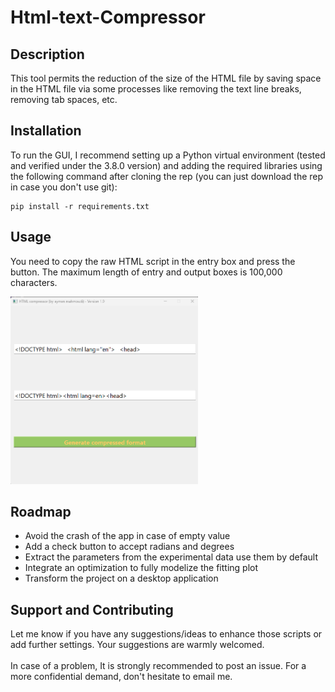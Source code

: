 # Html-text-Compressor

## Description
This tool permits the reduction of the size of the HTML file by saving space in the HTML file via some processes like removing the text line breaks, removing tab spaces, etc.

## Installation
To run the GUI, I recommend setting up a Python virtual environment (tested and verified under the 3.8.0 version) and adding the required libraries using the following command after cloning the rep (you can just download the rep in case you don't use git):
```console
pip install -r requirements.txt
```
## Usage
You need to copy the raw HTML script in the entry box and press the button. The maximum length of entry and output boxes is 100,000 characters.

<img src="screenshot_app.png" alt="screenshot_app.png" style="width:300px;height:300px;"> 

## Roadmap
 <ul>
  <li>Avoid the crash of the app in case of empty value</li>
  <li>Add a check button to accept radians and degrees</li>
  <li>Extract the parameters from the experimental data use them by default</li>
  <li>Integrate an optimization to fully modelize the fitting plot</li>
  <li>Transform the project on a desktop application</li>
</ul> 

## Support and Contributing
Let me know if you have any suggestions/ideas to enhance those scripts or add further settings. Your suggestions are warmly welcomed.
<br><br>
In case of a problem, It is strongly recommended to post an issue. For a more confidential demand, don't hesitate to email me.



